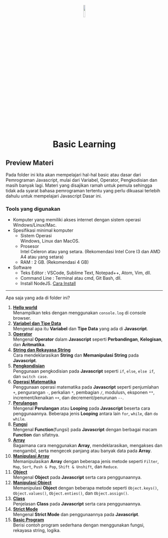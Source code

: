 <p align="center">
  <img style="width: 10%;" src="https://upload.wikimedia.org/wikipedia/commons/thumb/9/99/Unofficial_JavaScript_logo_2.svg/2048px-Unofficial_JavaScript_logo_2.svg.png" />
  <h1 align="center">Basic Learning</h1>
</p>

## Preview Materi
Pada folder ini  kita akan mempelajari hal-hal basic atau dasar dari Pemrograman Javascript, mulai dari Variabel, Operator, Pengkodisian dan masih banyak lagi. Materi yang disajikan ramah untuk pemula sehingga tidak ada syarat bahasa pemrograman tertentu yang perlu dikuasai terlebih dahulu untuk mempelajari Javascript Dasar ini.

### Tools yang digunakan
- Komputer yang memiliki akses internet dengan sistem operasi Windows/Linux/Mac.
- Spesifikasi minimal komputer
  - Sistem Operasi
  <br> Windows, Linux dan MacOS.
  - Prosesor
  <br> Intel Celeron atau yang setara. (Rekomendasi Intel Core I3 dan AMD A4 atau yang setara)
  - RAM : 2 GB. (Rekomendasi 4 GB)
- Software
  - Teks Editor : VSCode, Sublime Text, Notepad++, Atom, Vim, dll.
  - Command Line : Terminal atau cmd, Git Bash, dll.
  - Install NodeJS. [Cara Install](https://www.youtube.com/watch?v=VfN1_pEdQAA)

---

Apa saja yang ada di folder ini?
1. [**Hello world**](001_hello_world/)<br> 
Menampilkan teks dengan menggunakan `console.log` di console browser.
2. [**Variabel dan Tipe Data**](002_variable_datatype/)<br> 
Mengenal apa itu **Variabel** dan **Tipe Data** yang ada di **Javascript**.
3. [**Operator**](003_operator/)<br> 
Mengenal **Operator** dalam **Javascript** seperti **Perbandingan**, **Kelogisan**, dan **Aritmatika**.
4. [**String dan Rekayasa String**](004_string_and_string_manipulation/)<br> 
Cara mendeklarasikan **String** dan **Memanipulasi String** pada **Javascript**. 
5. [**Pengkondisian**](005_conditioning/)<br> 
Penggunaan pengkodisian pada **Javascript** seperti `if`, `else`, `else if`, dan `switch case`.
6. [**Operasi Matematika**](006_arithmetic_operation/)<br> 
Penggunaan operasi matematika pada **Javascript** seperti penjumlahan `+`, pengurangan `-`, perkalian `*`, pembagian `/`, modulus`%`, eksponen `**`, increment/kenaikan `++`, dan decrement/penurunan `--`.
7. [**Perulangan**](007_looping/)<br> 
Mengenal **Perulangan** atau **Looping** pada **Javascript** beserta cara penggunaannya. Beberapa jenis **Looping** antara lain `for`, `while`, dan `do while`.
8. [**Fungsi**](008_function/)<br> 
Mengenal **Function**(fungsi) pada **Javascript** dengan berbagai macam **Function** dan sifatnya.
9. [**Array**](009_array/)<br> 
Bagaimana cara menggunakan **Array**, mendeklarasikan, mengakses dan mengambil, serta mengecek panjang atau banyak data pada **Array**.
10. [**Manipulasi Array**](010_array_manipulation)<br> 
Memanipulasikan **Array** dengan beberapa jenis metode seperti `Filter`, `Map`, `Sort`, `Push & Pop`, `Shift & Unshift`, dan `Reduce`.
11. [**Object**](011_object)<br> 
Mengenal **Object** pada **Javascript** serta cara penggunaannya.
12. [**Manipulasi Object**](012_object_manipulation/)<br> 
Memanipulasi **Object** dengan beberapa metode seperti `Object.keys()`, `Object.values()`, `Object.enties()`, dan `Object.assign()`.
13. [**Class**](013_classes)<br> 
Penjelasan **Class** pada **Javascript** serta cara penggunaannya.
14. [**Strict Mode**](014_strict_mode)<br> 
Mengenal **Strict Mode** dan penggunaannya pada **Javascript**.
15. [**Basic Program**](015_basic_program)<br> 
Berisi contoh program sederhana dengan menggunakan fungsi, rekayasa string, logika.